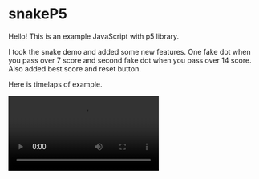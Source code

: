 # snakeP5

Hello!
This is an example JavaScript with p5 library. 

I took the snake demo and added some new features. 
One fake dot when you pass over 7 score and second fake dot when you pass over 14 score.
Also added best score and reset button.

Here is timelaps of example.

![](SnakeTimeLaps.mov)
